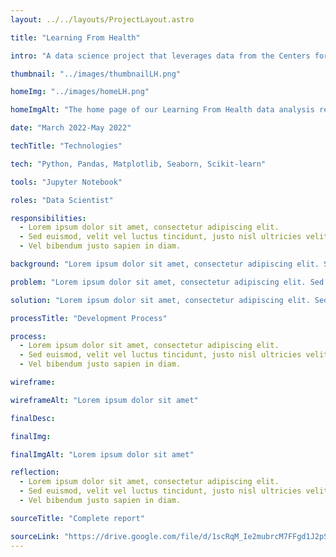 ```yaml
---
layout: ../../layouts/ProjectLayout.astro

title: "Learning From Health"

intro: "A data science project that leverages data from the Centers for Disease Control and Prevention (CDC) to develop predictive models for income, based on health statistics such as diabetes, cholesterol, and kidney disease."

thumbnail: "../images/thumbnailLH.png"

homeImg: "../images/homeLH.png"

homeImgAlt: "The home page of our Learning From Health data analysis report"

date: "March 2022-May 2022"

techTitle: "Technologies"

tech: "Python, Pandas, Matplotlib, Seaborn, Scikit-learn"

tools: "Jupyter Notebook"

roles: "Data Scientist"

responsibilities:
  - Lorem ipsum dolor sit amet, consectetur adipiscing elit.
  - Sed euismod, velit vel luctus tincidunt, justo nisl ultricies velit.
  - Vel bibendum justo sapien in diam.

background: "Lorem ipsum dolor sit amet, consectetur adipiscing elit. Sed euismod, velit vel luctus tincidunt, justo nisl ultricies velit, vel bibendum justo sapien in diam."

problem: "Lorem ipsum dolor sit amet, consectetur adipiscing elit. Sed euismod, velit vel luctus tincidunt, justo nisl ultricies velit, vel bibendum justo sapien in diam."

solution: "Lorem ipsum dolor sit amet, consectetur adipiscing elit. Sed euismod, velit vel luctus tincidunt, justo nisl ultricies velit, vel bibendum justo sapien in diam."

processTitle: "Development Process"

process:
  - Lorem ipsum dolor sit amet, consectetur adipiscing elit.
  - Sed euismod, velit vel luctus tincidunt, justo nisl ultricies velit.
  - Vel bibendum justo sapien in diam.

wireframe:

wireframeAlt: "Lorem ipsum dolor sit amet"

finalDesc:

finalImg:

finalImgAlt: "Lorem ipsum dolor sit amet"

reflection:
  - Lorem ipsum dolor sit amet, consectetur adipiscing elit.
  - Sed euismod, velit vel luctus tincidunt, justo nisl ultricies velit.
  - Vel bibendum justo sapien in diam.

sourceTitle: "Complete report"

sourceLink: "https://drive.google.com/file/d/1scRqM_Ie2mubrcM7FFgd1J2pSjgBCiVI/view?usp=sharing"
---
```

